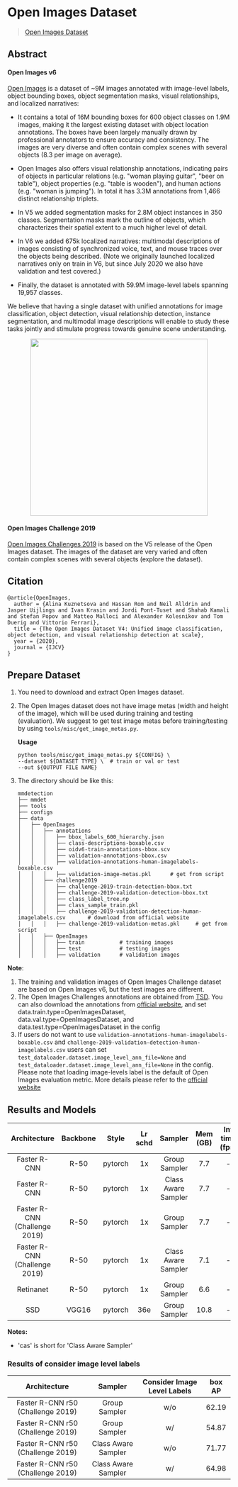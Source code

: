 # Open Images Dataset

> [Open Images Dataset](https://arxiv.org/abs/1811.00982)

<!-- [DATASET] -->

## Abstract

<!-- [ABSTRACT] -->

#### Open Images v6

[Open Images](https://storage.googleapis.com/openimages/web/index.html) is a dataset of ~9M images annotated with image-level labels,
object bounding boxes, object segmentation masks, visual relationships,
and localized narratives:

- It contains a total of 16M bounding boxes for 600 object classes on
  1.9M images, making it the largest existing dataset with object location
  annotations. The boxes have been largely manually drawn by professional
  annotators to ensure accuracy and consistency. The images are very diverse
  and often contain complex scenes with several objects (8.3 per image on
  average).

- Open Images also offers visual relationship annotations, indicating pairs
  of objects in particular relations (e.g. "woman playing guitar", "beer on
  table"), object properties (e.g. "table is wooden"), and human actions (e.g.
  "woman is jumping"). In total it has 3.3M annotations from 1,466 distinct
  relationship triplets.

- In V5 we added segmentation masks for 2.8M object instances in 350 classes.
  Segmentation masks mark the outline of objects, which characterizes their
  spatial extent to a much higher level of detail.

- In V6 we added 675k localized narratives: multimodal descriptions of images
  consisting of synchronized voice, text, and mouse traces over the objects being
  described. (Note we originally launched localized narratives only on train in V6,
  but since July 2020 we also have validation and test covered.)

- Finally, the dataset is annotated with 59.9M image-level labels spanning 19,957
  classes.

We believe that having a single dataset with unified annotations for image
classification, object detection, visual relationship detection, instance
segmentation, and multimodal image descriptions will enable to study these
tasks jointly and stimulate progress towards genuine scene understanding.

<!-- [IMAGE] -->

<div align=center>
<img src="https://user-images.githubusercontent.com/48282753/147199750-23e17230-c0cf-49a0-a13c-0d014d49107e.png" height="400"/>
</div>

#### Open Images Challenge 2019

[Open Images Challenges 2019](https://storage.googleapis.com/openimages/web/challenge2019.html) is based on the V5 release of the Open
Images dataset. The images of the dataset are very varied and
often contain complex scenes with several objects (explore the dataset).

## Citation

```
@article{OpenImages,
  author = {Alina Kuznetsova and Hassan Rom and Neil Alldrin and Jasper Uijlings and Ivan Krasin and Jordi Pont-Tuset and Shahab Kamali and Stefan Popov and Matteo Malloci and Alexander Kolesnikov and Tom Duerig and Vittorio Ferrari},
  title = {The Open Images Dataset V4: Unified image classification, object detection, and visual relationship detection at scale},
  year = {2020},
  journal = {IJCV}
}
```

## Prepare Dataset

1. You need to download and extract Open Images dataset.

2. The Open Images dataset does not have image metas (width and height of the image),
   which will be used during training and testing (evaluation). We suggest to get test image metas before
   training/testing by using `tools/misc/get_image_metas.py`.

   **Usage**

   ```shell
   python tools/misc/get_image_metas.py ${CONFIG} \
   --dataset ${DATASET TYPE} \  # train or val or test
   --out ${OUTPUT FILE NAME}
   ```

3. The directory should be like this:

   ```none
   mmdetection
   ├── mmdet
   ├── tools
   ├── configs
   ├── data
   │   ├── OpenImages
   │   │   ├── annotations
   │   │   │   ├── bbox_labels_600_hierarchy.json
   │   │   │   ├── class-descriptions-boxable.csv
   │   │   │   ├── oidv6-train-annotations-bbox.scv
   │   │   │   ├── validation-annotations-bbox.csv
   │   │   │   ├── validation-annotations-human-imagelabels-boxable.csv
   │   │   │   ├── validation-image-metas.pkl      # get from script
   │   │   ├── challenge2019
   │   │   │   ├── challenge-2019-train-detection-bbox.txt
   │   │   │   ├── challenge-2019-validation-detection-bbox.txt
   │   │   │   ├── class_label_tree.np
   │   │   │   ├── class_sample_train.pkl
   │   │   │   ├── challenge-2019-validation-detection-human-imagelabels.csv       # download from official website
   │   │   │   ├── challenge-2019-validation-metas.pkl     # get from script
   │   │   ├── OpenImages
   │   │   │   ├── train           # training images
   │   │   │   ├── test            # testing images
   │   │   │   ├── validation      # validation images
   ```

**Note**:

1. The training and validation images of Open Images Challenge dataset are based on
   Open Images v6, but the test images are different.
2. The Open Images Challenges annotations are obtained from [TSD](https://github.com/Sense-X/TSD).
   You can also download the annotations from [official website](https://storage.googleapis.com/openimages/web/challenge2019_downloads.html),
   and set data.train.type=OpenImagesDataset, data.val.type=OpenImagesDataset, and data.test.type=OpenImagesDataset in the config
3. If users do not want to use `validation-annotations-human-imagelabels-boxable.csv` and `challenge-2019-validation-detection-human-imagelabels.csv`
   users can set `test_dataloader.dataset.image_level_ann_file=None` and `test_dataloader.dataset.image_level_ann_file=None` in the config.
   Please note that loading image-levels label is the default of Open Images evaluation metric.
   More details please refer to the [official website](https://storage.googleapis.com/openimages/web/evaluation.html)

## Results and Models

|         Architecture          | Backbone |  Style  | Lr schd |       Sampler       | Mem (GB) | Inf time (fps) | box AP |                                                                    Config                                                                    |                                                                                                                                                                                                      Download                                                                                                                                                                                                      |
| :---------------------------: | :------: | :-----: | :-----: | :-----------------: | :------: | :------------: | :----: | :------------------------------------------------------------------------------------------------------------------------------------------: | :----------------------------------------------------------------------------------------------------------------------------------------------------------------------------------------------------------------------------------------------------------------------------------------------------------------------------------------------------------------------------------------------------------------: |
|         Faster R-CNN          |   R-50   | pytorch |   1x    |    Group Sampler    |   7.7    |       -        |  51.6  |        [config](https://github.com/open-mmlab/mmdetection/tree/dev-3.x/configs/openimages/faster-rcnn_r50_fpn_32xb2-1x_openimages.py)        |                             [model](https://download.openmmlab.com/mmdetection/v2.0/openimages/faster_rcnn_r50_fpn_32x2_1x_openimages/faster_rcnn_r50_fpn_32x2_1x_openimages_20211130_231159-e87ab7ce.pth) \| [log](https://download.openmmlab.com/mmdetection/v2.0/openimages/faster_rcnn_r50_fpn_32x2_1x_openimages/faster_rcnn_r50_fpn_32x2_1x_openimages_20211130_231159.log.json)                             |
|         Faster R-CNN          |   R-50   | pytorch |   1x    | Class Aware Sampler |   7.7    |       -        |  60.0  |      [config](https://github.com/open-mmlab/mmdetection/tree/dev-3.x/configs/openimages/faster-rcnn_r50_fpn_32xb2-cas-1x_openimages.py)      |                     [model](https://download.openmmlab.com/mmdetection/v2.0/openimages/faster_rcnn_r50_fpn_32x2_cas_1x_openimages/faster_rcnn_r50_fpn_32x2_cas_1x_openimages_20220306_202424-98c630e5.pth) \| [log](https://download.openmmlab.com/mmdetection/v2.0/openimages/faster_rcnn_r50_fpn_32x2_cas_1x_openimages/faster_rcnn_r50_fpn_32x2_cas_1x_openimages_20220306_202424.log.json)                     |
| Faster R-CNN (Challenge 2019) |   R-50   | pytorch |   1x    |    Group Sampler    |   7.7    |       -        |  54.9  |   [config](https://github.com/open-mmlab/mmdetection/tree/dev-3.x/configs/openimages/faster-rcnn_r50_fpn_32xb2-1x_openimages-challenge.py)   |         [model](https://download.openmmlab.com/mmdetection/v2.0/openimages/faster_rcnn_r50_fpn_32x2_1x_openimages_challenge/faster_rcnn_r50_fpn_32x2_1x_openimages_challenge_20220114_045100-0e79e5df.pth) \| [log](https://download.openmmlab.com/mmdetection/v2.0/openimages/faster_rcnn_r50_fpn_32x2_1x_openimages_challenge/faster_rcnn_r50_fpn_32x2_1x_openimages_challenge_20220114_045100.log.json)         |
| Faster R-CNN (Challenge 2019) |   R-50   | pytorch |   1x    | Class Aware Sampler |   7.1    |       -        |  65.0  | [config](https://github.com/open-mmlab/mmdetection/tree/dev-3.x/configs/openimages/faster-rcnn_r50_fpn_32xb2-cas-1x_openimages-challenge.py) | [model](https://download.openmmlab.com/mmdetection/v2.0/openimages/faster_rcnn_r50_fpn_32x2_cas_1x_openimages_challenge/faster_rcnn_r50_fpn_32x2_cas_1x_openimages_challenge_20220221_192021-34c402d9.pth) \| [log](https://download.openmmlab.com/mmdetection/v2.0/openimages/faster_rcnn_r50_fpn_32x2_cas_1x_openimages_challenge/faster_rcnn_r50_fpn_32x2_cas_1x_openimages_challenge_20220221_192021.log.json) |
|           Retinanet           |   R-50   | pytorch |   1x    |    Group Sampler    |   6.6    |       -        |  61.5  |         [config](https://github.com/open-mmlab/mmdetection/tree/dev-3.x/configs/openimages/retinanet_r50_fpn_32xb2-1x_openimages.py)         |                                 [model](https://download.openmmlab.com/mmdetection/v2.0/openimages/retinanet_r50_fpn_32x2_1x_openimages/retinanet_r50_fpn_32x2_1x_openimages_20211223_071954-d2ae5462.pth) \| [log](https://download.openmmlab.com/mmdetection/v2.0/openimages/retinanet_r50_fpn_32x2_1x_openimages/retinanet_r50_fpn_32x2_1x_openimages_20211223_071954.log.json)                                 |
|              SSD              |  VGG16   | pytorch |   36e   |    Group Sampler    |   10.8   |       -        |  35.4  |              [config](https://github.com/open-mmlab/mmdetection/tree/dev-3.x/configs/openimages/ssd300_32xb8-36e_openimages.py)              |                                                     [model](https://download.openmmlab.com/mmdetection/v2.0/openimages/ssd300_32x8_36e_openimages/ssd300_32x8_36e_openimages_20211224_000232-dce93846.pth) \| [log](https://download.openmmlab.com/mmdetection/v2.0/openimages/ssd300_32x8_36e_openimages/ssd300_32x8_36e_openimages_20211224_000232.log.json)                                                     |

**Notes:**

- 'cas' is short for 'Class Aware Sampler'

### Results of consider image level labels

|           Architecture            |       Sampler       | Consider Image Level Labels | box AP |
| :-------------------------------: | :-----------------: | :-------------------------: | :----: |
| Faster R-CNN r50 (Challenge 2019) |    Group Sampler    |             w/o             | 62.19  |
| Faster R-CNN r50 (Challenge 2019) |    Group Sampler    |             w/              | 54.87  |
| Faster R-CNN r50 (Challenge 2019) | Class Aware Sampler |             w/o             | 71.77  |
| Faster R-CNN r50 (Challenge 2019) | Class Aware Sampler |             w/              | 64.98  |
